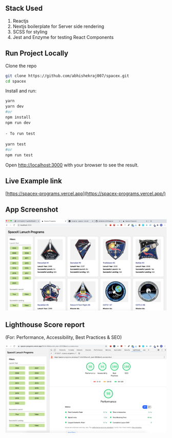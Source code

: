 ## Stack Used

1. Reactjs
2. Nextjs boilerplate for Server side rendering
3. SCSS for styling
4. Jest and Enzyme for testing React Components

## Run Project Locally

Clone the repo

```bash
git clone https://github.com/abhishekraj007/spacex.git
cd spacex
```

Install and run:

```bash
yarn
yarn dev
#or
npm install
npm run dev

- To run test

yarn test
#or
npm run test
```

Open [http://localhost:3000](http://localhost:3000) with your browser to see the result.

## Live Example link

[https://spacex-programs.vercel.app](https://spacex-programs.vercel.app/)

## App Screenshot

![App's screenshot](https://raw.githubusercontent.com/abhishekraj007/spacex/master/public/screenshot.png)

## Lighthouse Score report

(For: Performance, Accessibility, Best Practices & SEO)

![Lighthouse screenshot](https://raw.githubusercontent.com/abhishekraj007/spacex/master/public/lighthouse-report.png)
